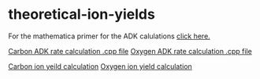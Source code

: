 # theoretical-ion-yields

For the mathematica primer for the ADK calulations [click here.](https://github.com/laser-science/theoretical-ion-yields/blob/main/Primer%20for%20ADK%20code.nb)

[Carbon ADK rate calculation .cpp file](https://github.com/laser-science/theoretical-ion-yields/blob/main/adk_calcC.cpp)
[Oxygen ADK rate calculation .cpp file](https://github.com/laser-science/theoretical-ion-yields/blob/main/adk_calcO.cpp)

[Carbon ion yeild calculation](https://github.com/laser-science/theoretical-ion-yields/blob/main/GaussianBeamIntegrationC.cpp)
[Oxygen ion yield calculation](https://github.com/laser-science/theoretical-ion-yields/blob/main/GaussianBeamIntegrationO.cpp)

